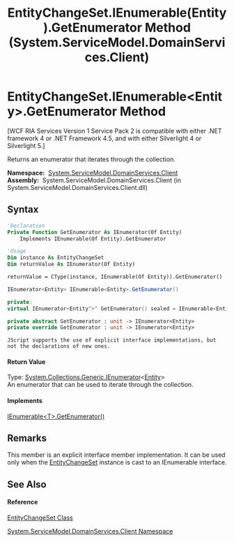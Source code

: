 ﻿---
title: EntityChangeSet.IEnumerable(Entity).GetEnumerator Method  (System.ServiceModel.DomainServices.Client)
TOCTitle: IEnumerable(Entity).GetEnumerator Method
ms:assetid: M:System.ServiceModel.DomainServices.Client.EntityChangeSet.System#Collections#Generic#IEnumerable{T}#GetEnumerator
ms:mtpsurl: https://msdn.microsoft.com/en-us/library/Ff422783(v=VS.91)
ms:contentKeyID: 28755153
ms.date: 01/27/2012
mtps_version: v=VS.91
f1_keywords:
- System.ServiceModel.DomainServices.Client.EntityChangeSet.IEnumerable.GetEnumerator
dev_langs:
- CSharp
- JScript
- VB
- FSharp
- c++
api_location:
- System.ServiceModel.DomainServices.Client.dll
api_name:
- System.ServiceModel.DomainServices.Client.EntityChangeSet.GetEnumerator
api_type:
- Managed
topic_type:
- apiref
- kbSyntax
product_family_name: VS
ROBOTS: INDEX,FOLLOW
---

# EntityChangeSet.IEnumerable\<Entity\>.GetEnumerator Method

\[WCF RIA Services Version 1 Service Pack 2 is compatible with either .NET framework 4 or .NET Framework 4.5, and with either Silverlight 4 or Silverlight 5.\]

Returns an enumerator that iterates through the collection.

**Namespace:**  [System.ServiceModel.DomainServices.Client](ff422479\(v=vs.91\).md)  
**Assembly:**  System.ServiceModel.DomainServices.Client (in System.ServiceModel.DomainServices.Client.dll)

## Syntax

``` vb
'Declaration
Private Function GetEnumerator As IEnumerator(Of Entity)
    Implements IEnumerable(Of Entity).GetEnumerator
```

``` vb
'Usage
Dim instance As EntityChangeSet
Dim returnValue As IEnumerator(Of Entity)

returnValue = CType(instance, IEnumerable(Of Entity)).GetEnumerator()
```

``` csharp
IEnumerator<Entity> IEnumerable<Entity>.GetEnumerator()
```

``` c++
private:
virtual IEnumerator<Entity^>^ GetEnumerator() sealed = IEnumerable<Entity^>::GetEnumerator
```

``` fsharp
private abstract GetEnumerator : unit -> IEnumerator<Entity> 
private override GetEnumerator : unit -> IEnumerator<Entity> 
```

``` jscript
JScript supports the use of explicit interface implementations, but not the declarations of new ones.
```

#### Return Value

Type: [System.Collections.Generic.IEnumerator](https://msdn.microsoft.com/en-us/library/78dfe2yb)\<[Entity](ff422907\(v=vs.91\).md)\>  
An enumerator that can be used to iterate through the collection.  
  

#### Implements

[IEnumerable\<T\>.GetEnumerator()](https://msdn.microsoft.com/en-us/library/s793z9y2)  

## Remarks

This member is an explicit interface member implementation. It can be used only when the [EntityChangeSet](ff422483\(v=vs.91\).md) instance is cast to an IEnumerable interface.

## See Also

#### Reference

[EntityChangeSet Class](ff422483\(v=vs.91\).md)

[System.ServiceModel.DomainServices.Client Namespace](ff422479\(v=vs.91\).md)

